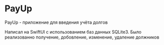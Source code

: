 # PayUp
PayUp - приложение для введения учёта долгов

Написал на SwiftUI с использованием баз данных SQLite3. Было реализованно получение, добовление, изменение, удаление должников
